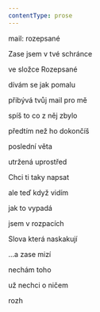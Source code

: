 ```yaml
---
contentType: prose
---
```


<section>

mail: rozepsané

Zase jsem v tvé schránce

ve složce Rozepsané

dívám se jak pomalu

přibývá tvůj mail pro mě

spíš to co z něj zbylo

předtím než ho dokončíš

poslední věta

utržená uprostřed

Chci ti taky napsat

ale teď když vidím

jak to vypadá

jsem v rozpacích

Slova která naskakují

…a zase mizí

nechám toho

už nechci o ničem

rozh

</section>
